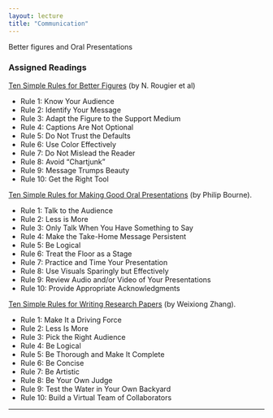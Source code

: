 ```yaml
---
layout: lecture
title: "Communication"
---
```


<p class="message">
  Better figures and Oral Presentations
</p>


### Assigned Readings


<a href="http://journals.plos.org/ploscompbiol/article?id=10.1371/journal.pcbi.1003833" target="_blank"><i class="fa fa-newspaper-o" aria-hidden="true"></i> Ten Simple Rules for Better Figures</a> (by N. Rougier et al)

- Rule 1: Know Your Audience
- Rule 2: Identify Your Message
- Rule 3: Adapt the Figure to the Support Medium
- Rule 4: Captions Are Not Optional
- Rule 5: Do Not Trust the Defaults
- Rule 6: Use Color Effectively
- Rule 7: Do Not Mislead the Reader
- Rule 8: Avoid “Chartjunk”
- Rule 9: Message Trumps Beauty
- Rule 10: Get the Right Tool



<a href="http://journals.plos.org/ploscompbiol/article?id=10.1371/journal.pcbi.0030077" target="_blank">Ten Simple Rules for Making Good Oral Presentations</a> (by Philip Bourne).

- Rule 1: Talk to the Audience
- Rule 2: Less is More
- Rule 3: Only Talk When You Have Something to Say
- Rule 4: Make the Take-Home Message Persistent
- Rule 5: Be Logical
- Rule 6: Treat the Floor as a Stage
- Rule 7: Practice and Time Your Presentation
- Rule 8: Use Visuals Sparingly but Effectively
- Rule 9: Review Audio and/or Video of Your Presentations
- Rule 10: Provide Appropriate Acknowledgments


<a href="http://journals.plos.org/ploscompbiol/article?id=10.1371/journal.pcbi.1003453" target="_blank">Ten Simple Rules for Writing Research Papers</a> (by Weixiong Zhang).

- Rule 1: Make It a Driving Force
- Rule 2: Less Is More
- Rule 3: Pick the Right Audience
- Rule 4: Be Logical
- Rule 5: Be Thorough and Make It Complete
- Rule 6: Be Concise
- Rule 7: Be Artistic
- Rule 8: Be Your Own Judge
- Rule 9: Test the Water in Your Own Backyard
- Rule 10: Build a Virtual Team of Collaborators

-----

